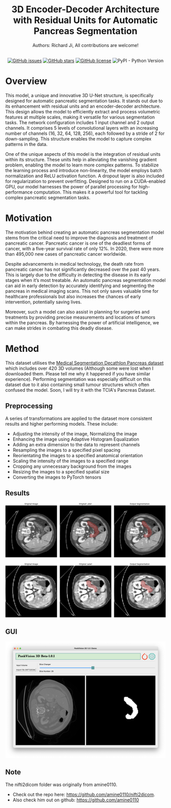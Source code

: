 <h1 align="center">
  3D Encoder-Decoder Architecture with Residual Units for Automatic Pancreas Segmentation
</h1>

<div align="center"> 
  Authors: Richard Ji, All contributions are welcome!

<br/>
<br/>

  [![GitHub issues](https://img.shields.io/github/issues/richardji1/PankVision-3D?color=8B0000)](https://github.com/richardji1/PankVision-3D/issues) [![GitHub stars](https://img.shields.io/github/stars/richardji1/PankVision-3D)](https://github.com/richardji1/PankVision-3D/stargazers) [![GitHub license](https://img.shields.io/github/license/richardji1/PankVision-3D)](https://github.com/richardji1/PankVision-3D) ![PyPI - Python Version](https://img.shields.io/pypi/pyversions/pydicom)

</div>

# Overview

This model, a unique and innovative 3D U-Net structure, is specifically designed for automatic pancreatic segmentation tasks. It stands out due to its enhancement with residual units and an encoder-decoder architecture. This design allows the model to efficiently extract and process volumetric features at multiple scales, making it versatile for various segmentation tasks. The network configuration includes 1 input channel and 2 output channels. It comprises 5 levels of convolutional layers with an increasing number of channels (16, 32, 64, 128, 256), each followed by a stride of 2 for down-sampling. This structure enables the model to capture complex patterns in the data.

One of the unique aspects of this model is the integration of residual units within its structure. These units help in alleviating the vanishing gradient problem, enabling the model to learn more complex patterns. To stabilize the learning process and introduce non-linearity, the model employs batch normalization and ReLU activation function. A dropout layer is also included for regularization to prevent overfitting. Designed to run on a CUDA-enabled GPU, our model harnesses the power of parallel processing for high-performance computation. This makes it a powerful tool for tackling complex pancreatic segmentation tasks.

# Motivation

The motivation behind creating an automatic pancreas segmentation model stems from the critical need to improve the diagnosis and treatment of pancreatic cancer. Pancreatic cancer is one of the deadliest forms of cancer, with a five-year survival rate of only 12%. In 2020, there were more than 495,000 new cases of pancreatic cancer worldwide.

Despite advancements in medical technology, the death rate from pancreatic cancer has not significantly decreased over the past 40 years. This is largely due to the difficulty in detecting the disease in its early stages when it’s most treatable. An automatic pancreas segmentation model can aid in early detection by accurately identifying and segmenting the pancreas in medical imaging scans. This not only saves valuable time for healthcare professionals but also increases the chances of early intervention, potentially saving lives.

Moreover, such a model can also assist in planning for surgeries and treatments by providing precise measurements and locations of tumors within the pancreas. By harnessing the power of artificial intelligence, we can make strides in combating this deadly disease.

# Method

This dataset utilises the [Medical Segmentation Decathlon Pancreas dataset](http://medicaldecathlon.com/) which includes over 420 3D volumes (Although some were lost when I downloaded them. Please tell me why it happened if you have similar experience). Performing segmentation was especially difficult on this dataset due to it also containing small tumour structures which often confused the model. Soon, I will try it with the TCIA's Pancreas Dataset.

## Preprocessing

A series of transformations are applied to the dataset more consistent results and higher performing models. These include:
- Adjusting the intensity of the image, Normalizing the image
- Enhancing the image using Adaptive Histogram Equalization
- Adding an extra dimension to the data to represent channels
- Resampling the images to a specified pixel spacing
- Reorientating the images to a specified anatomical orientation 
- Scaling the intensity of the images to a specified range
- Cropping any unnecessary background from the images
- Resizing the images to a specified spatial size
- Converting the images to PyTorch tensors

## Results

![Pancreas_Demo_Seg_1.png](./img/Pancreas_Demo_Seg_1.png)

![Pancreas_Demo_Seg_2.png](./img/Pancreas_Demo_Seg_2.png)

## GUI

![gui_demo.png](img/gui_demo.png)

## Note

The nifti2dicom folder was originally from amine0110. 
- Check out the repo here: https://github.com/amine0110/nifti2dicom. 
- Also check him out on github: https://github.com/amine0110